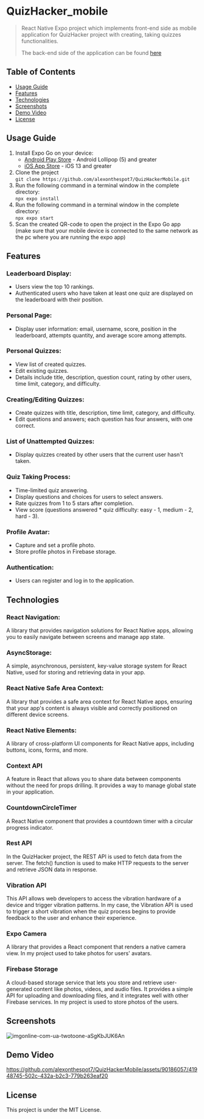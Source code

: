 # QuizHacker_mobile
> React Native Expo project which implements front-end side as mobile application for QuizHacker project with creating, taking quizzes functionalities.<br>
>
> The back-end side of the application can be found [here](https://github.com/alexonthespot7/QuizHacker_back-end)

## Table of Contents
* [Usage Guide](#usage-guide)
* [Features](#features)
* [Technologies](#technologies)
* [Screenshots](#screenshots)
* [Demo Video](#demo-video)
* [License](#license)

## Usage Guide
1. Install Expo Go on your device:
    - [Android Play Store](https://play.google.com/store/apps/details?id=host.exp.exponent) - Android Lollipop (5) and greater
    - [iOS App Store](https://apps.apple.com/us/app/expo-go/id982107779) - iOS 13 and greater<br>
2. Clone the project <br>```git clone https://github.com/alexonthespot7/QuizHackerMobile.git```<br>
3. Run the following command in a terminal window in the complete directory:<br>
```npx expo install```<br>
4. Run the following command in a terminal window in the complete directory:<br>
```npx expo start```<br>
5. Scan the created QR-code to open the project in the Expo Go app<br>
(make sure that your mobile device is connected to the same network as the pc where you are running the expo app)

## Features
### Leaderboard Display:
  - Users view the top 10 rankings.
  - Authenticated users who have taken at least one quiz are displayed on the leaderboard with their position.

### Personal Page:
  - Display user information: email, username, score, position in the leaderboard, attempts quantity, and average score among attempts.

### Personal Quizzes:
  - View list of created quizzes.
  - Edit existing quizzes.
  - Details include title, description, question count, rating by other users, time limit, category, and difficulty.

### Creating/Editing Quizzes:
  - Create quizzes with title, description, time limit, category, and difficulty.
  - Edit questions and answers; each question has four answers, with one correct.

### List of Unattempted Quizzes:
  - Display quizzes created by other users that the current user hasn't taken.

### Quiz Taking Process:
  - Time-limited quiz answering.
  - Display questions and choices for users to select answers.
  - Rate quizzes from 1 to 5 stars after completion.
  - View score (questions answered * quiz difficulty: easy - 1, medium - 2, hard - 3).

### Profile Avatar:
  - Capture and set a profile photo.
  - Store profile photos in Firebase storage.

### Authentication:
  - Users can register and log in to the application.

## Technologies
### React Navigation:
A library that provides navigation solutions for React Native apps, allowing you to easily navigate between screens and manage app state.

### AsyncStorage:
A simple, asynchronous, persistent, key-value storage system for React Native, used for storing and retrieving data in your app.

### React Native Safe Area Context:
A library that provides a safe area context for React Native apps, ensuring that your app's content is always visible and correctly positioned on different device screens.

### React Native Elements:
A library of cross-platform UI components for React Native apps, including buttons, icons, forms, and more.

### Context API
A feature in React that allows you to share data between components without the need for props drilling. It provides a way to manage global state in your application.

### CountdownCircleTimer
A React Native component that provides a countdown timer with a circular progress indicator.

### Rest API
In the QuizHacker project, the REST API is used to fetch data from the server. The fetch() function is used to make HTTP requests to the server and retrieve JSON data in response.

### Vibration API
This API allows web developers to access the vibration hardware of a device and trigger vibration patterns. In my case, the Vibration API is used to trigger a short vibration when the quiz process begins to provide feedback to the user and enhance their experience.

### Expo Camera
A library that provides a React component that renders a native camera view. In my project used to take photos for users' avatars.

### Firebase Storage
A cloud-based storage service that lets you store and retrieve user-generated content like photos, videos, and audio files. It provides a simple API for uploading and downloading files, and it integrates well with other Firebase services. In my project is used to store photos of the users.

## Screenshots
![imgonline-com-ua-twotoone-aSgKbJUK6An](https://github.com/alexonthespot7/QuizHackerMobile/assets/90186057/0b92847a-dbea-4679-b9da-8c16797c1774)

## Demo Video
https://github.com/alexonthespot7/QuizHackerMobile/assets/90186057/41948745-502c-432a-b2c3-779b263eaf20

## License
This project is under the MIT License.
